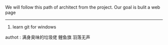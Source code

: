 We will follow this path of architect from the project.
Our goal is bulit a web page

---------------------------------------------------------
1. learn git for windows

authot : 满身臭味的垃圾佬  鲤鱼旗  羽落无声  
